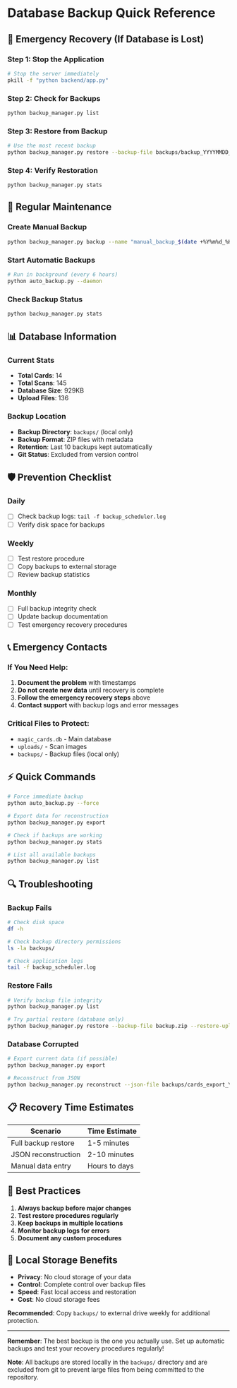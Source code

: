 # Database Backup Quick Reference

## 🚨 Emergency Recovery (If Database is Lost)

### Step 1: Stop the Application
```bash
# Stop the server immediately
pkill -f "python backend/app.py"
```

### Step 2: Check for Backups
```bash
python backup_manager.py list
```

### Step 3: Restore from Backup
```bash
# Use the most recent backup
python backup_manager.py restore --backup-file backups/backup_YYYYMMDD_HHMMSS.zip
```

### Step 4: Verify Restoration
```bash
python backup_manager.py stats
```

## 🔧 Regular Maintenance

### Create Manual Backup
```bash
python backup_manager.py backup --name "manual_backup_$(date +%Y%m%d_%H%M%S)"
```

### Start Automatic Backups
```bash
# Run in background (every 6 hours)
python auto_backup.py --daemon
```

### Check Backup Status
```bash
python backup_manager.py stats
```

## 📊 Database Information

### Current Stats
- **Total Cards**: 14
- **Total Scans**: 145  
- **Database Size**: 929KB
- **Upload Files**: 136

### Backup Location
- **Backup Directory**: `backups/` (local only)
- **Backup Format**: ZIP files with metadata
- **Retention**: Last 10 backups kept automatically
- **Git Status**: Excluded from version control

## 🛡️ Prevention Checklist

### Daily
- [ ] Check backup logs: `tail -f backup_scheduler.log`
- [ ] Verify disk space for backups

### Weekly  
- [ ] Test restore procedure
- [ ] Copy backups to external storage
- [ ] Review backup statistics

### Monthly
- [ ] Full backup integrity check
- [ ] Update backup documentation
- [ ] Test emergency recovery procedures

## 📞 Emergency Contacts

### If You Need Help:
1. **Document the problem** with timestamps
2. **Do not create new data** until recovery is complete
3. **Follow the emergency recovery steps** above
4. **Contact support** with backup logs and error messages

### Critical Files to Protect:
- `magic_cards.db` - Main database
- `uploads/` - Scan images
- `backups/` - Backup files (local only)

## ⚡ Quick Commands

```bash
# Force immediate backup
python auto_backup.py --force

# Export data for reconstruction
python backup_manager.py export

# Check if backups are working
python backup_manager.py stats

# List all available backups
python backup_manager.py list
```

## 🔍 Troubleshooting

### Backup Fails
```bash
# Check disk space
df -h

# Check backup directory permissions
ls -la backups/

# Check application logs
tail -f backup_scheduler.log
```

### Restore Fails
```bash
# Verify backup file integrity
python backup_manager.py list

# Try partial restore (database only)
python backup_manager.py restore --backup-file backup.zip --restore-uploads false
```

### Database Corrupted
```bash
# Export current data (if possible)
python backup_manager.py export

# Reconstruct from JSON
python backup_manager.py reconstruct --json-file backups/cards_export_YYYYMMDD_HHMMSS.json
```

## 📋 Recovery Time Estimates

| Scenario | Time Estimate |
|----------|---------------|
| Full backup restore | 1-5 minutes |
| JSON reconstruction | 2-10 minutes |
| Manual data entry | Hours to days |

## 🎯 Best Practices

1. **Always backup before major changes**
2. **Test restore procedures regularly**
3. **Keep backups in multiple locations**
4. **Monitor backup logs for errors**
5. **Document any custom procedures**

## 🔐 Local Storage Benefits

- **Privacy**: No cloud storage of your data
- **Control**: Complete control over backup files
- **Speed**: Fast local access and restoration
- **Cost**: No cloud storage fees

**Recommended**: Copy `backups/` to external drive weekly for additional protection.

---

**Remember**: The best backup is the one you actually use. Set up automatic backups and test your recovery procedures regularly!

**Note**: All backups are stored locally in the `backups/` directory and are excluded from git to prevent large files from being committed to the repository. 